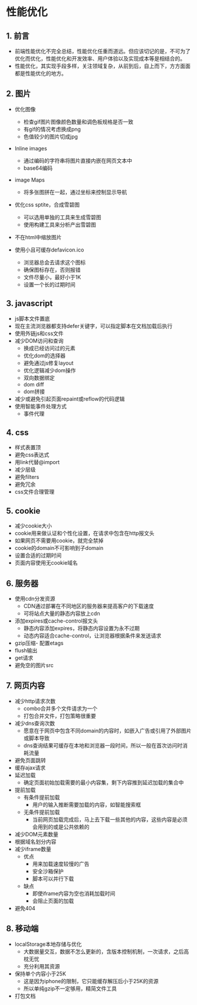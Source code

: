 # 性能优化

## 1. 前言
- 前端性能优化不完全总结，性能优化任重而道远。但应该切记的是，不可为了优化而优化，性能优化和开发效率、用户体验以及实现成本等是相结合的。
- 性能优化，其实现手段多样，关注领域复杂，从前到后，自上而下，方方面面都是性能优化的地方。

## 2. 图片
- 优化图像
  - 检查gif图片图像颜色数量和调色板规格是否一致
  - 有gif的情况考虑换成png
  - 色值较少的图片切成jpg
  
- Inline images
  - 通过编码的字符串将图片直接内嵌在网页文本中
  - base64编码

- image Maps
  - 将多张图拼在一起，通过坐标来控制显示导航

- 优化css sptite，合成雪碧图
  - 可以选用单独的工具来生成雪碧图
  - 使用构建工具来分析产出雪碧图

- 不在html中缩放图片

- 使用小且可缓存defavicon.ico
  - 浏览器总会去请求这个图标
  - 确保图标存在，否则报错
  - 文件尽量小，最好小于1K
  - 设置一个长的过期时间



## 3. javascript
- js脚本文件置底
- 现在主流浏览器都支持defer关键字，可以指定脚本在文档加载后执行
- 使用外链js和css文件
- 减少DOM访问和查询
  - 换成已经访问过的元素
  - 优化dom的选择器
  - 避免通过js修复layout
  - 优化逻辑减少dom操作
  - 双向数据绑定
  - dom diff
  - dom拼接
- 减少或避免引起页面repaint或reflow的代码逻辑
- 使用智能事件处理方式
  - 事件代理


## 4. css
- 样式表置顶
- 避免css表达式
- 用link代替@import
- 减少层级
- 避免filters
- 避免冗余
- css文件合理管理


## 5. cookie
- 减少cookie大小
- cookie用来做认证和个性化设置，在请求中包含在http报文头
- 如果网页不需要用cookie，就完全禁掉
- cookie的domain不可影响到子domain
- 设置合适的过期时间
- 页面内容使用无cookie域名

## 6. 服务器
- 使用cdn分发资源
  - CDN通过部署在不同地区的服务器来提高客户的下载速度
  - 可将站点大量的静态内容放上cdn
- 添加expires或cache-control报文头
  - 静态内容添加expires，将静态内容设置为永不过期
  - 动态内容适合cache-control，让浏览器根据条件来发送请求
- gzip压缩-  配置etags
- flush输出
- get请求
- 避免空的图片src
  

## 7. 网页内容
- 减少http请求次数
  - combo合并多个文件请求为一个
  - 打包合并文件，打包策略很重要
- 减少dns查询次数
  - 愿意在于网页中包含不同domain的内容时，如嵌入广告或引用了外部图片或脚本导致
  - dns查询结果可缓存在本地和浏览器一段时间，所以一般在首次访问时消耗流量
- 避免页面跳转
- 缓存ajax请求
- 延迟加载
  - 确定页面初始加载需要的最小内容集，剩下内容推到延迟加载的集合中
- 提前加载
  - 有条件提前加载
    - 用户的输入推断需要加载的内容，如智能搜索框
  - 无条件提前加载
    - 当前网页加载完成后，马上去下载一些其他的内容，这些内容是必须会用到的或是公共依赖的
- 减少DOM元素数量
- 根据域名划分内容
- 减少iframe数量
  - 优点
    - 用来加载速度较慢的广告
    - 安全沙箱保护
    - 脚本可以并行下载
  - 缺点
    - 即使iframe内容为空也消耗加载时间
    - 会阻止页面的加载
- 避免404

## 8. 移动端
- localStorage本地存储与优化
  - 大数据量交互，数据不怎么更新的，含版本控制机制，一次请求，之后高枕无忧
  - 充分利用其资源
- 保持单个内容小于25K
  - 这是因为iphone的限制，它只能缓存解压后小于25K的资源
  - 所以单纯gzip不一定够用，精简文件工具
- 打包文档

